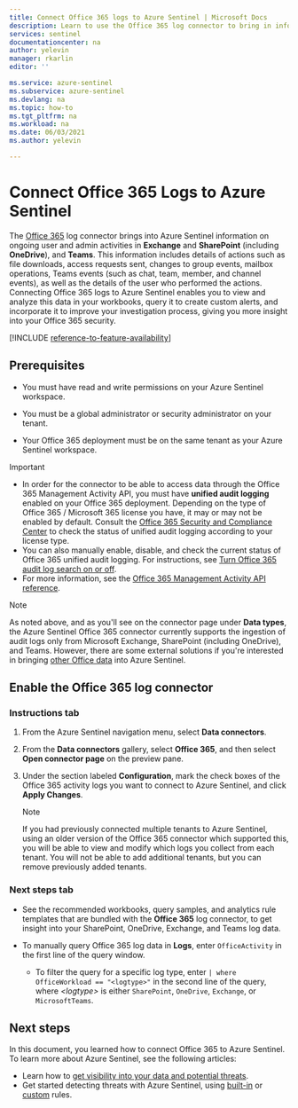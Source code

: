 ```yaml
---
title: Connect Office 365 logs to Azure Sentinel | Microsoft Docs
description: Learn to use the Office 365 log connector to bring in information about ongoing user and admin activities in Exchange, Teams, and SharePoint, including OneDrive.
services: sentinel
documentationcenter: na
author: yelevin
manager: rkarlin
editor: ''

ms.service: azure-sentinel
ms.subservice: azure-sentinel
ms.devlang: na
ms.topic: how-to
ms.tgt_pltfrm: na
ms.workload: na
ms.date: 06/03/2021
ms.author: yelevin

---
```

# Connect Office 365 Logs to Azure Sentinel

The [Office 365](/office/) log connector brings into Azure Sentinel information on ongoing user and admin activities in **Exchange** and **SharePoint** (including **OneDrive**), and **Teams**. This information includes details of actions such as file downloads, access requests sent, changes to group events, mailbox operations, Teams events (such as chat, team, member, and channel events), as well as the details of the user who performed the actions. Connecting Office 365 logs to Azure Sentinel enables you to view and analyze this data in your workbooks, query it to create custom alerts, and incorporate it to improve your investigation process, giving you more insight into your Office 365 security.

[!INCLUDE [reference-to-feature-availability](includes/reference-to-feature-availability.md)]

## Prerequisites

- You must have read and write permissions on your Azure Sentinel workspace.

- You must be a global administrator or security administrator on your tenant.

- Your Office 365 deployment must be on the same tenant as your Azure Sentinel workspace.

> [!IMPORTANT]
> - In order for the connector to be able to access data through the Office 365 Management Activity API, you must have **unified audit logging** enabled on your Office 365 deployment. Depending on the type of Office 365 / Microsoft 365 license you have, it may or may not be enabled by default. Consult the [Office 365 Security and Compliance Center](/office365/servicedescriptions/office-365-platform-service-description/office-365-securitycompliance-center) to check the status of unified audit logging according to your license type.
> - You can also manually enable, disable, and check the current status of Office 365 unified audit logging. For instructions, see [Turn Office 365 audit log search on or off](/office365/securitycompliance/turn-audit-log-search-on-or-off).
> - For more information, see the [Office 365 Management Activity API reference](/office/office-365-management-api/office-365-management-activity-api-reference).


   > [!NOTE]
   > As noted above, and as you'll see on the connector page under **Data types**, the Azure Sentinel Office 365 connector currently supports the ingestion of audit logs only from Microsoft Exchange, SharePoint (including OneDrive), and Teams. However, there are some external solutions if you're interested in bringing [other Office data](https://techcommunity.microsoft.com/t5/azure-sentinel/ingesting-office-365-alerts-with-graph-security-api/ba-p/984888) into Azure Sentinel. 

## Enable the Office 365 log connector

### Instructions tab

1. From the Azure Sentinel navigation menu, select **Data connectors**.

1. From the **Data connectors** gallery, select **Office 365**, and then select **Open connector page** on the preview pane.

1. Under the section labeled **Configuration**, mark the check boxes of the Office 365 activity logs you want to connect to Azure Sentinel, and click **Apply Changes**. 

   > [!NOTE]
   > If you had previously connected multiple tenants to Azure Sentinel, using an older version of the Office 365 connector which supported this, you will be able to view and modify which logs you collect from each tenant. You will not be able to add additional tenants, but you can remove previously added tenants.

### Next steps tab

- See the recommended workbooks, query samples, and analytics rule templates that are bundled with the **Office 365** log connector, to get insight into your SharePoint, OneDrive, Exchange, and Teams log data.

- To manually query Office 365 log data in **Logs**, enter `OfficeActivity` in the first line of the query window.
   - To filter the query for a specific log type, enter `| where OfficeWorkload == "<logtype>"` in the second line of the query, where *\<logtype\>* is either `SharePoint`, `OneDrive`, `Exchange`, or `MicrosoftTeams`.

## Next steps
In this document, you learned how to connect Office 365 to Azure Sentinel. To learn more about Azure Sentinel, see the following articles:
- Learn how to [get visibility into your data and potential threats](quickstart-get-visibility.md).
- Get started detecting threats with Azure Sentinel, using [built-in](tutorial-detect-threats-built-in.md) or [custom](tutorial-detect-threats-custom.md) rules.